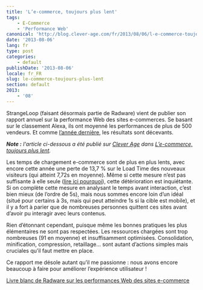 ```yaml
---
title: 'L’e-commerce, toujours plus lent'
tags:
    - E-Commerce
    - 'Performance Web'
canonical: 'http://blog.clever-age.com/fr/2013/08/06/l-e-commerce-toujours-plus-lent/'
date: '2013-08-06'
lang: fr
type: post
categories:
    - default
publishDate: '2013-08-06'
locale: fr_FR
slug: le-commerce-toujours-plus-lent
section: default
2013:
    - '08'
---
```


StrangeLoop (faisant désormais partie de Radware) vient de publier son rapport annuel sur la performance Web des sites e-commerces. Se basant sur le classement Alexa, ils ont moyenné les performances de plus de 500 vendeurs. Et comme [l’année dernière](/2012/01/le-commerce-reste-lent/), les résultats sont décevants.

<!--more-->

<em class="canonical">**Note&nbsp;:** l'article ci-dessous a été publié sur [Clever Age](http://www.clever-age.com/fr/) dans [L’e-commerce, toujours plus lent](http://blog.clever-age.com/fr/2013/08/06/l-e-commerce-toujours-plus-lent/).</em>

Les temps de chargement e-commerce sont de plus en plus lents, avec encore cette année une perte de 13,7 % sur le Load Time des nouveaux visiteurs (qui atteint 7,72s en moyenne). Même si cette mesure n’est pas suffisante à elle seule ([lire ici pourquoi](/2012/07/a-quelle-vitesse-ma-page-se-charge-t-elle/)), cette détérioration est inquiétante. Si on complète cette mesure en analysant le temps avant interaction, c’est bien mieux (de l’ordre de 5s), mais nous sommes encore loin d’un idéal (situé pour certains à 3s, mais qui peut atteindre 1s si la cible est mobile), et il y a fort à parier que de nombreuses personnes quittent ces sites avant d’avoir pu interagir avec leurs contenus.

Rien d’étonnant cependant, puisque même les bonnes pratiques les plus élémentaires ne sont pas respectées. Les ressources chargées sont trop nombreuses (91 en moyenne) et insuffisamment optimisées. Consolidation, minification, compression, retaillage… sont autant d’actions simples mais cruciales qu’il faut mettre en place.

Ce rapport me désole autant qu’il me passionne&nbsp;: nous avons encore beaucoup à faire pour améliorer l’expérience utilisateur !

[Livre blanc de Radware sur les performances Web des sites e-commerce](http://www.radware.com/SiteCode/Templates/rclp.aspx?id=6442452054)
